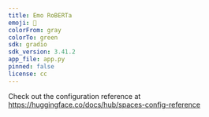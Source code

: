 ```yaml
---
title: Emo RoBERTa
emoji: 🐨
colorFrom: gray
colorTo: green
sdk: gradio
sdk_version: 3.41.2
app_file: app.py
pinned: false
license: cc
---
```


Check out the configuration reference at https://huggingface.co/docs/hub/spaces-config-reference
